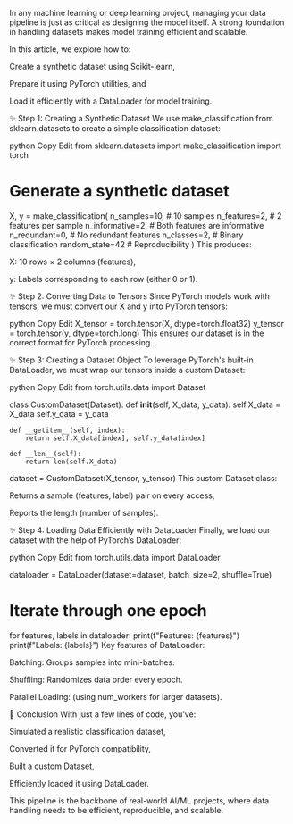 In any machine learning or deep learning project, managing your data pipeline is just as critical as designing the model itself. A strong foundation in handling datasets makes model training efficient and scalable.

In this article, we explore how to:

Create a synthetic dataset using Scikit-learn,

Prepare it using PyTorch utilities, and

Load it efficiently with a DataLoader for model training.

✨ Step 1: Creating a Synthetic Dataset
We use make_classification from sklearn.datasets to create a simple classification dataset:

python
Copy
Edit
from sklearn.datasets import make_classification
import torch

# Generate a synthetic dataset
X, y = make_classification(
    n_samples=10,       # 10 samples
    n_features=2,       # 2 features per sample
    n_informative=2,    # Both features are informative
    n_redundant=0,      # No redundant features
    n_classes=2,        # Binary classification
    random_state=42     # Reproducibility
)
This produces:

X: 10 rows × 2 columns (features),

y: Labels corresponding to each row (either 0 or 1).

✨ Step 2: Converting Data to Tensors
Since PyTorch models work with tensors, we must convert our X and y into PyTorch tensors:

python
Copy
Edit
X_tensor = torch.tensor(X, dtype=torch.float32)
y_tensor = torch.tensor(y, dtype=torch.long)
This ensures our dataset is in the correct format for PyTorch processing.

✨ Step 3: Creating a Dataset Object
To leverage PyTorch's built-in DataLoader, we must wrap our tensors inside a custom Dataset:

python
Copy
Edit
from torch.utils.data import Dataset

class CustomDataset(Dataset):
    def __init__(self, X_data, y_data):
        self.X_data = X_data
        self.y_data = y_data

    def __getitem__(self, index):
        return self.X_data[index], self.y_data[index]

    def __len__(self):
        return len(self.X_data)

dataset = CustomDataset(X_tensor, y_tensor)
This custom Dataset class:

Returns a sample (features, label) pair on every access,

Reports the length (number of samples).

✨ Step 4: Loading Data Efficiently with DataLoader
Finally, we load our dataset with the help of PyTorch’s DataLoader:

python
Copy
Edit
from torch.utils.data import DataLoader

dataloader = DataLoader(dataset=dataset, batch_size=2, shuffle=True)

# Iterate through one epoch
for features, labels in dataloader:
    print(f"Features: {features}")
    print(f"Labels: {labels}")
Key features of DataLoader:

Batching: Groups samples into mini-batches.

Shuffling: Randomizes data order every epoch.

Parallel Loading: (using num_workers for larger datasets).

🎯 Conclusion
With just a few lines of code, you've:

Simulated a realistic classification dataset,

Converted it for PyTorch compatibility,

Built a custom Dataset,

Efficiently loaded it using DataLoader.

This pipeline is the backbone of real-world AI/ML projects, where data handling needs to be efficient, reproducible, and scalable.
